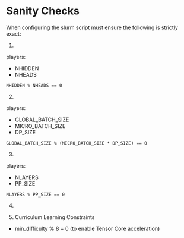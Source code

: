# Sanity Checks

When configuring the slurm script must ensure the following is strictly exact:


1.

players:
- NHIDDEN
- NHEADS

```
NHIDDEN % NHEADS == 0
```

2.

players:
- GLOBAL_BATCH_SIZE
- MICRO_BATCH_SIZE
- DP_SIZE

```
GLOBAL_BATCH_SIZE % (MICRO_BATCH_SIZE * DP_SIZE) == 0
```

3.

players:
- NLAYERS
- PP_SIZE

```
NLAYERS % PP_SIZE == 0
```

4.




5. Curriculum Learning Constraints

- min_difficulty % 8 = 0 (to enable Tensor Core acceleration)
